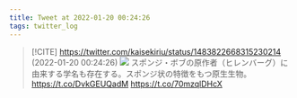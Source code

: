 ```yaml
---
title: Tweet at 2022-01-20 00:24:26
tags: twitter_log
---
```


> [!CITE] https://twitter.com/kaisekiriu/status/1483822668315230214 (2022-01-20 00:24:26)
> ![](https://twitter.com/kaisekiriu/status/1483822668315230214)
> スポンジ・ボブの原作者（ヒレンバーグ）に由来する学名も存在する。スポンジ状の特徴をもつ原生生物。
> https://t.co/DvkGEUQadM https://t.co/70mzqlDHcX
